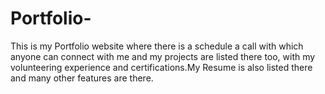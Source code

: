 # Portfolio-
This is my Portfolio website where there is a schedule a call with which anyone can connect with me and my projects are listed there too, with my volunteering experience and certifications.My Resume is also listed there and many other features are there. 
